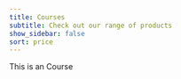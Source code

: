 ```yaml
---
title: Courses
subtitle: Check out our range of products
show_sidebar: false
sort: price
---
```


This is an Course